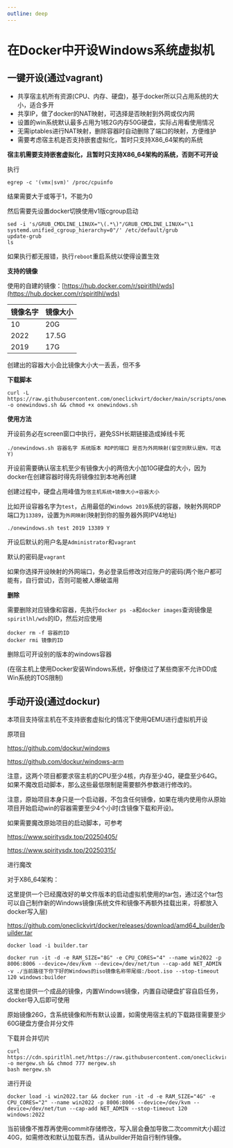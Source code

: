 ```yaml
---
outline: deep
---
```


# 在Docker中开设Windows系统虚拟机

## 一键开设(通过vagrant)

- 共享宿主机所有资源(CPU、内存、硬盘)，基于docker所以只占用系统的大小，适合多开
- 共享IP，做了docker的NAT映射，可选择是否映射到外网或仅内网
- 设置的win系统默认最多占用为1核2G内存50G硬盘，实际占用看使用情况
- 无需iptables进行NAT映射，删除容器时自动删除了端口的映射，方便维护
- 需要考虑宿主机是否支持嵌套虚拟化，暂时只支持X86_64架构的系统

**宿主机需要支持嵌套虚拟化，且暂时只支持X86_64架构的系统，否则不可开设**

执行

```
egrep -c '(vmx|svm)' /proc/cpuinfo
```

结果需要大于或等于1，不能为0

然后需要先设置docker切换使用v1版cgroup启动

```
sed -i 's/GRUB_CMDLINE_LINUX="\(.*\)"/GRUB_CMDLINE_LINUX="\1 systemd.unified_cgroup_hierarchy=0"/' /etc/default/grub
update-grub
ls
```

如果执行都无报错，执行```reboot```重启系统以使得设置生效

**支持的镜像**

使用的自建的镜像：[https://hub.docker.com/r/spiritlhl/wds](https://hub.docker.com/r/spiritlhl/wds)

| 镜像名字 | 镜像大小   |
|---------|--------|
| 10      | 20G    |
| 2022    | 17.5G  |
| 2019    | 17G    |

创建出的容器大小会比镜像大小大一丢丢，但不多

**下载脚本**

```
curl -L https://raw.githubusercontent.com/oneclickvirt/docker/main/scripts/onewindows.sh -o onewindows.sh && chmod +x onewindows.sh
```

**使用方法**

开设前务必在screen窗口中执行，避免SSH长期链接造成掉线卡死

```
./onewindows.sh 容器名字 系统版本 RDP的端口 是否为外网映射(留空则默认是N，可选Y)
```

开设前需要确认宿主机至少有镜像大小的两倍大小加10G硬盘的大小，因为docker在创建容器时得先将镜像拉到本地再创建

创建过程中，硬盘占用峰值为```宿主机系统+镜像大小+容器大小```

比如开设容器名字为```test```，占用最低的```Windows 2019```系统的容器，映射外网RDP端口为```13389```，设置为```外网映射```(映射到你的服务器外网IPV4地址)

```
./onewindows.sh test 2019 13389 Y
```

开设后默认的用户名是```Administrator```和```vagrant```

默认的密码是```vagrant```

如果你选择开设映射的外网端口，务必登录后修改对应账户的密码(两个账户都可能有，自行尝试)，否则可能被人爆破滥用

**删除**

需要删除对应镜像和容器，先执行```docker ps -a```和```docker images```查询镜像是```spiritlhl/wds```的ID，然后对应使用

```
docker rm -f 容器的ID
docker rmi 镜像的ID
```

删除后可开设别的版本的windows容器

(在宿主机上使用Docker安装Windows系统，好像绕过了某些商家不允许DD成Win系统的TOS限制)

## 手动开设(通过dockur)

本项目支持宿主机在不支持嵌套虚拟化的情况下使用QEMU进行虚拟机开设

原项目

https://github.com/dockur/windows

https://github.com/dockur/windows-arm

注意，这两个项目都要求宿主机的CPU至少4核，内存至少4G，硬盘至少64G。如果不魔改启动脚本，那么这些最低限制是需要额外参数进行修改的。

注意，原始项目本身只是一个启动器，不包含任何镜像，如果在境内使用你从原始项目开始启动win的容器需要至少4个小时(含镜像下载和开设)。

如果需要魔改原始项目的启动脚本，可参考

https://www.spiritysdx.top/20250405/

https://www.spiritysdx.top/20250315/

进行魔改

对于X86_64架构：

这里提供一个已经魔改好的单文件版本的启动虚拟机使用的tar包，通过这个tar包可以自己制作新的Windows镜像(系统文件和镜像不再额外挂载出来，将都放入docker写入层)

https://github.com/oneclickvirt/docker/releases/download/amd64_builder/builder.tar

```shell
docker load -i builder.tar
```

```shell
docker run -it -d -e RAM_SIZE="8G" -e CPU_CORES="4" --name win2022 -p 8006:8006 --device=/dev/kvm --device=/dev/net/tun --cap-add NET_ADMIN -v ./当前路径下你下好的Windows的iso镜像名称带尾缀:/boot.iso --stop-timeout 120 windows:builder
```

这里也提供一个成品的镜像，内置Windows镜像，内置自动硬盘扩容自启任务，docker导入后即可使用

原始镜像26G，含系统镜像和所有默认设置，如需使用宿主机的下载路径需要至少60G硬盘方便合并分文件

下载并合并切片

```shell
curl https://cdn.spiritlhl.net/https://raw.githubusercontent.com/oneclickvirt/docker/refs/heads/main/extra_scripts/mergew.sh -o mergew.sh && chmod 777 mergew.sh
bash mergew.sh
```

进行开设

```shell
docker load -i win2022.tar && docker run -it -d -e RAM_SIZE="4G" -e CPU_CORES="2" --name win2022 -p 8006:8006 --device=/dev/kvm --device=/dev/net/tun --cap-add NET_ADMIN --stop-timeout 120 windows:2022
```

当前镜像不推荐再使用commit存储修改，写入层会叠加导致二次commit大小超过40G，如需修改和默认加载东西，请从builder开始自行制作镜像。
